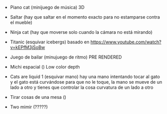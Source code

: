 - Piano cat (minijuego de música) 3D

- Saltar (hay que saltar en el momento exacto para no estamparse contra el mueble)

- Ninja cat (hay que moverse solo cuando la cámara no está mirando)

- Titanic (esquivar icebergs) basado en https://www.youtube.com/watch?v=kEPfM3jSoBw

- Juego de bailar (minujuego de ritmo) PRE RENDERED

- Michi espacial () Low color depth

- Cats are liquid 1 (esquivar mano) hay una mano intentando tocar al gato y el gato está curvándose para que no le toque, la mano se mueve de un lado a otro y tienes que controlar la cosa curvatura de un lado a otro

- Tirar cosas de una mesa ()

- Two mimir (?????)
